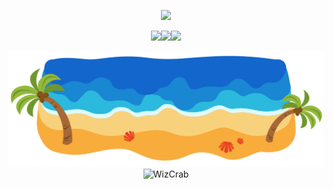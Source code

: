 <!-- Typing SVG -->
<p align="center">
  <a href="https://git.io/typing-svg">
    <img src="https://readme-typing-svg.herokuapp.com/?lines=Greetings+!+👋;Time+for+some+Rust+!;Wiz+Wiz+⭐;Zero+Cost+Enjoyer+:D;Crab+Crab+🦀&center=true&size=30&color=ff5050">
  </a>
</p>

<!-- crates.io link -->
<p align="center">
  <a href="https://crates.io/users/WizCrab">
    <img src="https://custom-icon-badges.demolab.com/badge/->             >             >             >             >-FF976E?style=for-the-badge"><img src="https://custom-icon-badges.demolab.com/badge/-WIZ%20CRAB%20CRATES%20IO-FF976E?style=for-the-badge&logo=package&logoColor=black"><img src="https://custom-icon-badges.demolab.com/badge/-<              <              <              <              <-FF976E?style=for-the-badge">
  </a>
</p>

<!-- Beach SVG -->
<img src='beach/beach.svg' width='1000'/>

<!-- GitHub Stats -->
<div align="center">
  <img width="600px" src="https://github-readme-stats.vercel.app/api?username=WizCrab&show_icons=true&theme=gruvbox" alt='WizCrab' />
</div>
<br><br>
